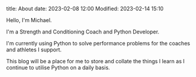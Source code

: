 title: About
date: 2023-02-08 12:00
Modified: 2023-02-14 15:10


Hello, I'm Michael.

I'm a Strength and Conditioning Coach and Python Developer.

I'm currently using Python to solve performance problems for the coaches and athletes I support.

This blog will be a place for me to store and collate the things I learn as I continue to utilise Python on a daily basis.